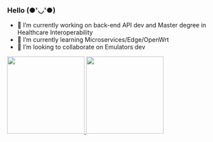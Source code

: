 ### Hello (●'◡'●)


- 🔭 I’m currently working on back-end API dev and Master degree in Healthcare Interoperability
- 🌱 I’m currently learning Microservices/Edge/OpenWrt 
- 👯 I’m looking to collaborate on Emulators dev

<div>
  <a href="https://github.com/allenderalencar">
  <img height="180em" src="https://github-readme-stats.vercel.app/api?username=allenderalencar&show_icons=true&theme=dracula&include_all_commits=true&count_private=true"/>
  <img height="180em" src="https://github-readme-stats.vercel.app/api/top-langs/?username=allenderalencar&layout=compact&langs_count=7&theme=dracula"/>
</div>
